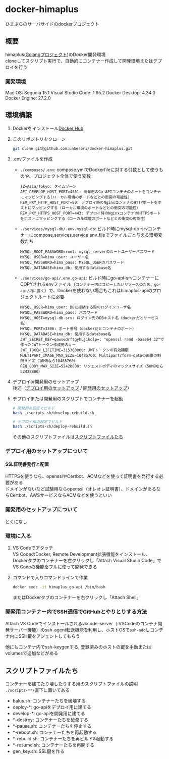 # docker-himaplus

ひまぷらのサーバサイドのdockerプロジェクト

## 概要

himaplus([Golangプロジェクト](https://github.com/unSerori/himaplus-api))のDocker開発環境  
cloneしてスクリプト実行で、自動的にコンテナー作成して開発環境またはデプロイを行う

### 開発環境

Mac OS: Sequoia 15.1
Visual Studio Code: 1.95.2
Docker Desktop: 4.34.0
Docker Engine: 27.2.0

## 環境構築

1. Dockerをインストール[Docker Hub](https://docs.docker.com/desktop/)
2. このリポジトリをクローン

    ```bash
    git clone git@github.com:unSerori/docker-himaplus.git
    ```

3. .envファイルを作成
   - `./composes/.env`: compose.ymlでDockerfileに対する引数として使うものや、プロジェクト全体で使う変数

      ```env:./composes/.env
      TZ=Asia/Tokyo: タイムゾーン
      API_DEVELOP_HOST_PORT=4561: 開発用のGo-APIコンテナのポートをコンテナにマッピングする(ローカル環境のポートなどとの衝突の可能性)
      REV_PXY_HTTP_HOST_PORT=80: デプロイ時のNginxコンテナのHTTPポートをホストにマッピングする（ローカル環境のポートなどとの衝突の可能性）
      REV_PXY_HTTPS_HOST_PORT=443: デプロイ時のNginxコンテナのHTTPSポートをホストにマッピングする（ローカル環境のポートなどとの衝突の可能性）
      ```

   - `./services/mysql-db/.env.mysql-db`: ビルド時にmysql-db-srvコンテナーにcompose.services.service.env_fileでファイルごと与える環境変数たち

      ```env:./services/mysql-db/.env.mysql-db
      MYSQL_ROOT_PASSWORD=root: mysql_serverのルートユーザーパスワード
      MYSQL_USER=hima_user: ユーザー名
      MYSQL_PASSWORD=hima_pass: MYSQL_USERのパスワード
      MYSQL_DATABASE=hima_db: 使用するdatabase名
      ```

   - `./services/go-api/.env.go-api`: ビルド時にgo-api-srvコンテナーにCOPYされるenvファイル（`コンテナー内にコピーしたいリソースのため、go-api/内に置く`）で、Dockerを使わない場合もこれはhimaplus-apiのプロジェクトルートに必要

        ```env:./services/go-api/.env.go-api
        MYSQL_USER=hima_user: DBに接続する際のログインユーザ名
        MYSQL_PASSWORD=hima_pass: パスワード
        MYSQL_HOST=mysql-db-srv: ログイン先のDBホスト名（dockerだとサービス名）
        MYSQL_PORT=3306: ポート番号（dockerだとコンテナのポート）
        MYSQL_DATABASE=hima_db: 使用するdatabase名
        JWT_SECRET_KEY=qawsedrftgyhujikolp=: "openssl rand -base64 32"で作ったJWTトークン作成用のキー
        JWT_TOKEN_LIFETIME=315360000: JWTトークンの有効期限
        MULTIPART_IMAGE_MAX_SIZE=10485760: Multipart/form-dataの画像の制限サイズ（10MBなら10485760）
        REQ_BODY_MAX_SIZE=52428800: リクエストボディのマックスサイズ（50MBなら52428800）
        ```

4. デプロイor開発用のセットアップ  
   後述（[デプロイ用のセットアップ](#デプロイ用のセットアップについて) / [開発用のセットアップ](#開発用のセットアップについて)）

5. デプロイまたは開発用のスクリプトでコンテナーを起動

    ```bash
    # 開発用の設定でビルド
    bash ./scripts-sh/develop-rebuild.sh

    # デプロイ用の設定でビルド
    bash ./scripts-sh/deploy-rebuild.sh
    ```

    その他のスクリプトファイルは[スクリプトファイルたち](#スクリプトファイルたち)

### デプロイ用のセットアップについて

#### SSL証明書発行と配置

HTTPSを使うなら、opensslやCertbot、ACMなどを使って証明書を発行する必要がある  
ドメインがないなど試験用ならopenssl（オレオレ証明書）、ドメインがあるならCertbot、AWSサービスならACMなどを使うといい  

### 開発用のセットアップについて

とくになし

### 環境に入る

1. VS Codeでアタッチ  
    VS CodeのDocker, Remote Development拡張機能をインストール、Dockerタブのコンテナーを右クリックし「Attach Visual Studio Code」でVS Codeの機能をフルに使って開発できる

1. コマンドで入りコマンドラインで作業

    ```bash
    docker exec -it himaplus_go-api /bin/bash
    ```

    またはDockerタブのコンテナーを右クリックし「Attach Shell」

### 開発用コンテナー内でSSH通信でGitHubとやりとりする方法

Attach VS Codeでインストールされるvscode-server（:VSCodeのコンテナ開発サーバー機能）のssh-agent転送機能を利用し、ホストOSで`ssh-add`しコンテナ内にSSH鍵をアジェントしてもらう

他にもコンテナ内でssh-keygenする, 登録済みのホストの鍵を手動またはvolumesで追加などがある

## スクリプトファイルたち

コンテナーを建てたり壊したりする用のスクリプトファイルの説明  
`./scripts-**/`直下に置いてある

- balus.sh: コンテナーたちを破壊する
- deploy-*: go-apiをデプロイ用に建てる
- develop-*: go-apiを開発用に建てる
- *-destroy: コンテナーたちを破棄する
- *-pause.sh: コンテナーたちを停止する
- *-reboot.sh: コンテナーたちを再起動する
- *-rebuild.sh: コンテナーたちを再ビルド&起動する
- *-resume.sh: コンテナーたちを再開する
- gen_key.sh: SSL鍵を作る
